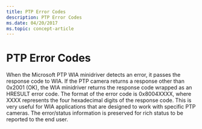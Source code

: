```yaml
---
title: PTP Error Codes
description: PTP Error Codes
ms.date: 04/20/2017
ms.topic: concept-article
---
```


# PTP Error Codes





When the Microsoft PTP WIA minidriver detects an error, it passes the response code to WIA. If the PTP camera returns a response other than 0x2001 (OK), the WIA minidriver returns the response code wrapped as an HRESULT error code. The format of the error code is 0x8004XXXX, where XXXX represents the four hexadecimal digits of the response code. This is very useful for WIA applications that are designed to work with specific PTP cameras. The error/status information is preserved for rich status to be reported to the end user.

 

 




